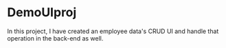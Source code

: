 # DemoUIproj
In this project, I have created an employee data's CRUD UI and handle that operation in the back-end as well.
